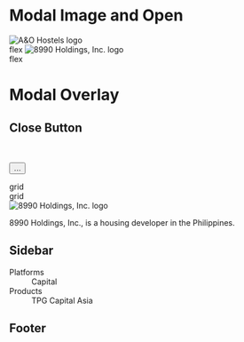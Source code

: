 
# Modal Image and Open
<img class="aspect-1 w-20 cursor-pointer object-contain grayscale filter transition-all duration-300 group-hover:scale-105 group-hover:filter-none md:w-36" src="https://cms.tpg.com/wp-content/uploads/2023/03/A_O-Hostels.png" alt="A&O Hostels logo">

<div id="ao-hostels" role="button" tabindex="0" class="portfolio-item group sal-animate" data-sal="slide-up" data-sal-delay="150" data-sal-easing="ease-out-sine" data-sal-duration="600">flex

<img class="aspect-1 w-20 cursor-pointer object-contain grayscale filter transition-all duration-300 group-hover:scale-105 group-hover:filter-none md:w-36" src="https://cms.tpg.com/wp-content/uploads/2023/03/8990-Holdings.png" alt="8990 Holdings, Inc. logo">

<div id="8990-holdings-inc" role="button" tabindex="0" class="portfolio-item group sal-animate" data-sal="slide-up" data-sal-delay="150" data-sal-easing="ease-out-sine" data-sal-duration="600">flex

# Modal Overlay
<div class="tpg-modal team-modal h-full w-full text-black" id="headlessui-dialog-:Re9:" role="dialog" aria-modal="true" data-headlessui-state="open">

## Close Button
<button class="absolute right-6 top-6 z-10 cursor-pointer opacity-40 hover:opacity-100">…</button>
<svg class="transition-all duration-300 hover:-rotate-90" width="48" height="48" viewBox="0 0 48 48" fill="none" stroke="black" stroke-width="2" xmlns="http://www.w3.org/2000/svg">

<div class="tpg-modal--container">grid
<div class="body--container">grid
<div class="body--main overflow-visible">
<img class="body--logo" src="https://cms.tpg.com/wp-content/uploads/2023/03/8990-Holdings.png" alt="8990 Holdings, Inc. logo">
<div class="body--description pt-6">
<p>8990 Holdings, Inc.,&nbsp;is a housing developer in the Philippines.&nbsp;</p>

## Sidebar
<div class="body--sidebar">
<dl>
<dt>Platforms</dt>
<dd>Capital</dd>
<dt>Products</dt>
<dd>TPG Capital Asia</dd>

## Footer
<svg class="rotate-90 transition-all duration-300" width="48" height="48" viewBox="0 0 48 48" fill="none" xmlns="http://www.w3.org/2000/svg" role="presentation">

<div class="tpg-modal team-modal h-full w-full text-black" id="headlessui-dialog-:Re9:" role="dialog" aria-modal="true" data-headlessui-state="open">

<button type="button" data-headlessui-focus-guard="true" aria-hidden="true" style="position: fixed; top: 1px; left: 1px; width: 1px; height: 0px; padding: 0px; margin: -1px; overflow: hidden; clip: rect(0px, 0px, 0px, 0px); white-space: nowrap; border-width: 0px;"></button>